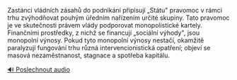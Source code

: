 
Zastánci vládních zásahů do podnikání připisují „Státu" pravomoc v rámci trhu zvýhodňovat pouhým úředním nařízením určité skupiny. Tato pravomoc je ve skutečnosti právem vlády podporovat monopolistické kartely. Finančními prostředky, z nichž se financují „sociální výhody", jsou monopolní výnosy. Pokud tyto monopolní výnosy nestačí, okamžitě paralyzují fungování trhu různá intervencionistická opatření; objeví se masová nezaměstnanost, stagnace a spotřeba kapitálu.

[🔊 Poslechnout audio](/data/7-paragraphs/audio/chapter_67/para_009-Zastnci-vldnch-zsah-do-podnikn-pipisuj-S.mp3)
